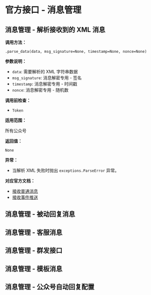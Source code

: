# 官方接口 - 消息管理

## 消息管理 - 解析接收到的 XML 消息

**调用方法：**

`.parse_data(data, msg_signature=None, timestamp=None, nonce=None)`

**参数说明：**

* `data`: 需要解析的 XML 字符串数据
* `msg_signature`: 消息解密专用 - 签名
* `timestamp`: 消息解密专用 - 时间戳
* `nonce`: 消息解密专用 - 随机数

**调用前检查：**

* `Token`

**适用范围：**

所有公众号

**返回值：**

`None`

**异常：**

* 当解析 XML 失败时抛出 `exceptions.ParseError` 异常。

**对应官方文档：**

* [接收普通消息](http://mp.weixin.qq.com/wiki/17/f298879f8fb29ab98b2f2971d42552fd.html)
* [接收事件推送](http://mp.weixin.qq.com/wiki/7/9f89d962eba4c5924ed95b513ba69d9b.html)

## 消息管理 - 被动回复消息

## 消息管理 - 客服消息

## 消息管理 - 群发接口

## 消息管理 - 模板消息

## 消息管理 - 公众号自动回复配置



